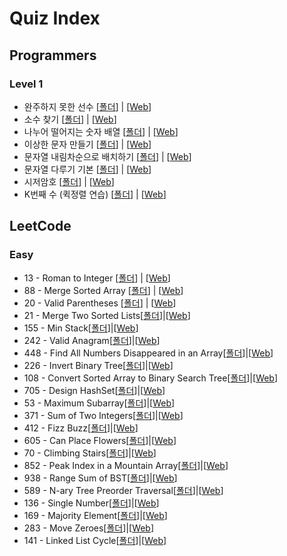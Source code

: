 # Quiz Index

## Programmers

### Level 1

- 완주하지 못한 선수 [[폴더](1_Programmers/Quiz1)] | [[Web](https://programmers.co.kr/learn/courses/30/lessons/42576)]
- 소수 찾기 [[폴더](1_Programmers/Quiz2)] | [[Web](https://programmers.co.kr/learn/courses/30/lessons/12921)]
- 나누어 떨어지는 숫자 배열 [[폴더](1_Programmers/Quiz3)] | [[Web](https://programmers.co.kr/learn/courses/30/lessons/12910)]
- 이상한 문자 만들기 [[폴더](1_Programmers/Quiz4)] | [[Web](https://programmers.co.kr/learn/courses/30/lessons/12930)]
- 문자열 내림차순으로 배치하기 [[폴더](1_Programmers/Quiz5)] | [[Web](https://programmers.co.kr/learn/courses/30/lessons/12917)]
- 문자열 다루기 기본 [[폴더](1_Programmers/Quiz7)] | [[Web](https://programmers.co.kr/learn/courses/30/lessons/12918)]
- 시저암호 [[폴더](1_Programmers/Quiz8)] | [[Web](https://programmers.co.kr/learn/courses/30/lessons/12926)]
- K번째 수 (퀵정렬 연습) [[폴더](1_Programmers/Quiz9)] | [[Web](https://programmers.co.kr/learn/courses/30/lessons/42748)]

## LeetCode

### Easy

- 13 - Roman to Integer [[폴더](2_LeetCode/Quiz1)] | [[Web](https://leetcode.com/problems/roman-to-integer/)]
- 88 - Merge Sorted Array [[폴더](2_LeetCode/Quiz2)] | [[Web](https://leetcode.com/problems/merge-sorted-array/)]
- 20 - Valid Parentheses [[폴더](2_LeetCode/Quiz3)] | [[Web](https://leetcode.com/problems/valid-parentheses/)]
- 21 - Merge Two Sorted Lists[[폴더](2_LeetCode/Quiz4)]|[[Web](https://leetcode.com/problems/merge-two-sorted-lists/)]
- 155 - Min Stack[[폴더](2_LeetCode/Quiz5)]|[[Web](https://leetcode.com/problems/min-stack/)]
- 242 - Valid Anagram[[폴더](2_LeetCode/Quiz6)]|[[Web](https://leetcode.com/problems/valid-anagram/)]
- 448 - Find All Numbers Disappeared in an Array[[폴더](2_LeetCode/Quiz7)]|[[Web](https://leetcode.com/problems/find-all-numbers-disappeared-in-an-array/)]
- 226 - Invert Binary Tree[[폴더](2_LeetCode/Quiz8)]|[[Web](https://leetcode.com/problems/invert-binary-tree/)]
- 108 - Convert Sorted Array to Binary Search Tree[[폴더](2_LeetCode/Quiz9)]|[[Web](https://leetcode.com/problems/convert-sorted-array-to-binary-search-tree/)]
- 705 - Design HashSet[[폴더](2_LeetCode/Quiz10)]|[[Web](https://leetcode.com/problems/design-hashset/)]
- 53 - Maximum Subarray[[폴더](2_LeetCode/Quiz11)]|[[Web](https://leetcode.com/problems/maximum-subarray/)]
- 371 - Sum of Two Integers[[폴더](2_LeetCode/Quiz12)]|[[Web](https://leetcode.com/problems/sum-of-two-integers/)]
- 412 - Fizz Buzz[[폴더](2_LeetCode/Quiz13)]|[[Web](https://leetcode.com/problems/fizz-buzz/)]
- 605 - Can Place Flowers[[폴더](2_LeetCode/Quiz14)]|[[Web](https://leetcode.com/problems/can-place-flowers/)]
- 70 - Climbing Stairs[[폴더](2_LeetCode/Quiz15)]|[[Web](https://leetcode.com/problems/climbing-stairs/)]
- 852 - Peak Index in a Mountain Array[[폴더](2_LeetCode/Quiz16)]|[[Web](https://leetcode.com/problems/peak-index-in-a-mountain-array/description/)]
- 938 - Range Sum of BST[[폴더](2_LeetCode/Quiz17)]|[[Web](https://leetcode.com/problems/range-sum-of-bst/)]
- 589 - N-ary Tree Preorder Traversal[[폴더](2_LeetCode/Quiz18)]|[[Web](https://leetcode.com/problems/n-ary-tree-preorder-traversal/)]
- 136 - Single Number[[폴더](2_LeetCode/Quiz19)]|[[Web](https://leetcode.com/problems/single-number/description/)]
- 169 - Majority Element[[폴더](2_LeetCode/Quiz20)]|[[Web](https://leetcode.com/problems/majority-element/)]
- 283 - Move Zeroes[[폴더](2_LeetCode/Quiz21)]|[[Web](https://leetcode.com/problems/move-zeroes/)]
- 141 - Linked List Cycle[[폴더](2_LeetCode/Quiz22)]|[[Web](https://leetcode.com/problems/linked-list-cycle/)]
